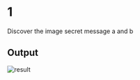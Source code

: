 # 1
Discover the image secret message a and b
## Output
![result](https://user-images.githubusercontent.com/88179607/140609618-400c3db8-cd2e-4b49-9036-4c708cc826b0.jpg)
